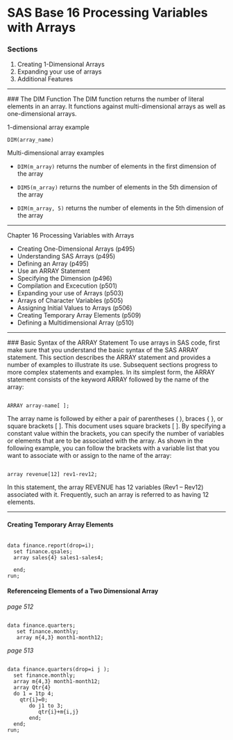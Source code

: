 SAS Base 16 Processing Variables with Arrays
============================================

### Sections 
1. Creating 1-Dimensional Arrays
2. Expanding your use of arrays
3. Additional Features

<hr>
### The DIM Function
The DIM function returns the number of literal elements in an array. It functions against multi-dimensional arrays as well as one-dimensional arrays.

1-dimensional array example

`DIM(array_name)`

Multi-dimensional array examples

- `DIM(m_array)` returns the number of elements in the first dimension of the array

- `DIM5(m_array)` returns the number of elements in the 5th dimension of the array

- `DIM(m_array, 5)` returns the number of elements in the 5th dimension of the array
<hr>

Chapter 16 Processing Variables with Arrays

- Creating One-Dimensional Arrays (p495)
- Understanding SAS Arrays (p495)
- Defining an Array (p495)
- Use an ARRAY Statement
- Specifying the Dimension (p496)
- Compilation and Excecution (p501)
- Expanding your use of Arrays (p503)
- Arrays of Character Variables (p505)
- Assigning Initial Values to Arrays (p506)
- Creating Temporary Array Elements (p509)
- Defining a Multidimensional Array (p510)

<hr>
### Basic Syntax of the ARRAY Statement 
To use arrays in SAS code, first make sure that you understand the basic syntax of the SAS ARRAY statement. This section describes the ARRAY statement and provides a number of examples to illustrate its use. Subsequent sections progress to more complex statements and examples. 
In its simplest form, the ARRAY statement consists of the keyword ARRAY followed by the name of the array: 

<pre><code>
ARRAY array-name[ ]; 
</code></pre>

The array name is followed by either a pair of parentheses ( ), braces { }, or square brackets [ ]. This document uses square brackets [ ].  By specifying a constant value within the brackets, you can specify the number of variables or elements that are to be associated with the array. As shown in the following example, you can follow the brackets with a variable list that you want to associate with or assign to the name of the array: 
<pre><code>
array revenue[12] rev1-rev12; 
</code></pre>
In this statement, the array REVENUE has 12 variables (Rev1 – Rev12) associated with it. Frequently, such an array is referred to as having 12 elements.
<hr>

#### Creating Temporary Array Elements

<pre><code>
data finance.report(drop=i);
  set finance.qsales;
  array sales{4} sales1-sales4;
  
  end;
run;  
</code></pre>


#### Referenceing Elements of a Two Dimensional Array
*page 512*

<pre><code>
data finance.quarters;
   set finance.monthly;
   array m{4,3} month1-month12;
</code></pre>


*page 513*
<pre><code>
data finance.quarters(drop=i j );
  set finance.monthly;
  array m{4,3} month1-month12;
  array Qtr{4}
  do 1 = 1tp 4;
    qtr{i}=0;
       do j1 to 3;
          qtr{i}+m{i,j}
       end;
  end;
run;  
</code></pre>  
  
  

</code></pre>
